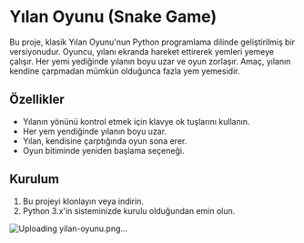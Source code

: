 # Yılan Oyunu (Snake Game)

Bu proje, klasik Yılan Oyunu'nun Python programlama dilinde geliştirilmiş bir versiyonudur. Oyuncu, yılanı ekranda hareket ettirerek yemleri yemeye çalışır. Her yemi yediğinde yılanın boyu uzar ve oyun zorlaşır. Amaç, yılanın kendine çarpmadan mümkün olduğunca fazla yem yemesidir.

## Özellikler

- Yılanın yönünü kontrol etmek için klavye ok tuşlarını kullanın.
- Her yem yendiğinde yılanın boyu uzar.
- Yılan, kendisine çarptığında oyun sona erer.
- Oyun bitiminde yeniden başlama seçeneği.

## Kurulum

1. Bu projeyi klonlayın veya indirin.
2. Python 3.x'in sisteminizde kurulu olduğundan emin olun.

![Uploading yilan-oyunu.png…]()
